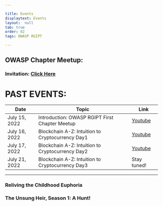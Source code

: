 ```yaml
---

title: Events
displaytext: Events
layout:  null
tab: true
order: 02
tags: OWASP RGIPT

---
```


## OWASP Chapter Meetup:
### Invitation: [Click Here](https://www.meetup.com/owasp-rajiv-gandhi-institute-of-petroleum-technology/events/291381712/)




# PAST EVENTS:
| Date | Topic | Link |
| --- | --- | --- |
| July 15, 2022 | Introduction: OWASP RGIPT First Chapter Meetup | [Youtube](https://youtu.be/gvXmhfH-qVU)|
| July 16, 2022 | Blockchain A-Z: Intuition to Cryptocurrency Day1 | [Youtube](https://youtu.be/CThmR1DOIyw)|
| July 17, 2022 | Blockchain A-Z: Intuition to Cryptocurrency Day2 | [Youtube](https://youtu.be/RHSv0DV_A7U)|
| July 21, 2022 | Blockchain A-Z: Intuition to Cryptocurrency Day3 | Stay tuned!|

---
### Reliving the Childhood Euphoria

### The Unsung Heir, Season 1: A Hunt!
